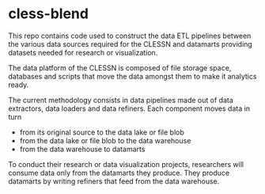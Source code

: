 # cless-blend
This repo contains code used to construct the data ETL pipelines between the various data sources required for the CLESSN and datamarts providing datasets needed for research or visualization.

The data platform of the CLESSN is composed of file storage space, databases and scripts that move the data amongst them to make it analytics ready.

The current methodology consists in data pipelines made out of data extractors, data loaders and data refiners.  Each component moves data in turn 
* from its original source to the data lake or file blob
* from the data lake or file blob to the data warehouse 
* from the data warehouse to datamarts 

To conduct their research or data visualization projects, researchers will consume data only from the datamarts they produce.  They produce datamarts by writing refiners that feed from the data warehouse.
